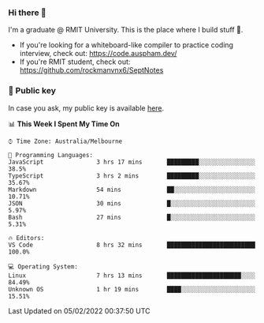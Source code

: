 ### Hi there 👋

I'm a graduate @ RMIT University. This is the place where I build stuff 👀. 

- If you're looking for a whiteboard-like compiler to practice coding interview, check out: https://code.auspham.dev/
- If you're RMIT student, check out: https://github.com/rockmanvnx6/SeptNotes

### 🔑 Public key

In case you ask, my public key is available [here](https://public.auspham.dev/).

<!--START_SECTION:waka-->
📊 **This Week I Spent My Time On** 

```text
⌚︎ Time Zone: Australia/Melbourne

💬 Programming Languages: 
JavaScript               3 hrs 17 mins       █████████░░░░░░░░░░░░░░░░   38.5% 
TypeScript               3 hrs 2 mins        █████████░░░░░░░░░░░░░░░░   35.67% 
Markdown                 54 mins             ██░░░░░░░░░░░░░░░░░░░░░░░   10.71% 
JSON                     30 mins             █░░░░░░░░░░░░░░░░░░░░░░░░   5.97% 
Bash                     27 mins             █░░░░░░░░░░░░░░░░░░░░░░░░   5.31%

🔥 Editors: 
VS Code                  8 hrs 32 mins       █████████████████████████   100.0%

💻 Operating System: 
Linux                    7 hrs 13 mins       █████████████████████░░░░   84.49% 
Unknown OS               1 hr 19 mins        ████░░░░░░░░░░░░░░░░░░░░░   15.51%

```


 Last Updated on 05/02/2022 00:37:50 UTC
<!--END_SECTION:waka-->

<!--
**rockmanvnx6/rockmanvnx6** is a ✨ _special_ ✨ repository because its `README.md` (this file) appears on your GitHub profile.

Here are some ideas to get you started:

- 🔭 I’m currently working on ...
- 🌱 I’m currently learning ...
- 👯 I’m looking to collaborate on ...
- 🤔 I’m looking for help with ...
- 💬 Ask me about ...
- 📫 How to reach me: ...
- 😄 Pronouns: ...
- ⚡ Fun fact: ...
-->
